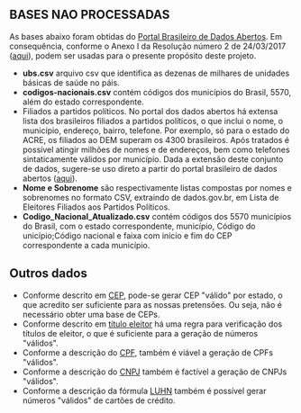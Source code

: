 ## BASES NAO PROCESSADAS
As bases abaixo foram obtidas do [Portal Brasileiro de Dados Abertos](http://dados.gov.br/). Em consequência, conforme o Anexo I da Resolução número 2 de 24/03/2017 ([aqui](http://wiki.dados.gov.br/GetFile.aspx?File=%2fComiteGestor%2fResolu%C3%A7%C3%B5es%2fresolucao-cginda-2-24-3-2017%2cpdf.pdf)), podem ser usadas para o presente propósito deste projeto. 

- **ubs.csv** arquivo csv que identifica as dezenas de milhares de unidades básicas de saúde no páis.
- **codigos-nacionais.csv** contém códigos dos municípios do Brasil, 5570, além do estado correspondente.
- Filiados a partidos políticos. No portal dos dados abertos há extensa lista dos brasileiros filiados a partidos políticos, o que inclui o nome, o município, endereço, bairro, telefone. Por exemplo, só para o estado do ACRE, os filiados ao DEM superam os 4300 brasileiros. Após tratados é possível atingir milhões de nomes e de endereços, bem como telefones sintaticamente válidos por município. Dada a extensão deste conjunto de dados, sugere-se uso direto a partir do portal brasileiro de dados abertos ([aqui](http://dados.gov.br/dataset/filiados-partidos-politicos)).
- **Nome e Sobrenome** são respectivamente listas compostas por nomes e sobrenomes no formato CSV, extraindo de dados.gov.br, em Lista de Eleitores Filiados aos Partidos Políticos.
- **Codigo_Nacional_Atualizado.csv** contém códigos dos 5570 municípios do Brasil, com o estado correspondente, município, Código do unicípio;Código nacional e faixa com início e fim do CEP correspondente a cada município.

## Outros dados
- Conforme descrito em [CEP](https://pt.wikipedia.org/wiki/C%C3%B3digo_de_Endere%C3%A7amento_Postal), pode-se gerar CEP "válido" por estado, o que acredito ser suficiente para as nossas pretensões. Ou seja, não é necessário obter uma base de CEPs. 
- Conforme descrito em [título eleitor](https://pt.wikipedia.org/wiki/T%C3%ADtulo_eleitoral) há uma regra para verificação dos títulos de eleitor, o que é suficiente para a geração de números "válidos".
- Conforme a descrição do [CPF](https://pt.wikipedia.org/wiki/Cadastro_de_pessoas_f%C3%ADsicas), também é viável a geração de CPFs "válidos".
- Conforme a descrição do [CNPJ](https://pt.wikipedia.org/wiki/Cadastro_Nacional_da_Pessoa_Jur%C3%ADdica) também é factível a geração de CNPJs "válidos".
- Conforme a descrição da fórmula [LUHN](https://en.wikipedia.org/wiki/Luhn_algorithm) também é possível gerar números "válidos" de cartões de crédito.
